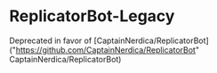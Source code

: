 # ReplicatorBot-Legacy

Deprecated in favor of [CaptainNerdica/ReplicatorBot]("https://github.com/CaptainNerdica/ReplicatorBot" CaptainNerdica/ReplicatorBot)
